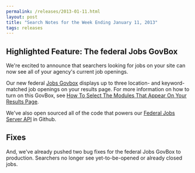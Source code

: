 ```yaml
---
permalink: /releases/2013-01-11.html
layout: post
title: "Search Notes for the Week Ending January 11, 2013"
tags: releases
---
```

<h2>Highlighted Feature: The federal Jobs GovBox</h2>
<p>We're excited to announce that searchers looking for jobs on your site can now see all of your agency's current job openings.</p>
<p>Our new federal <a href="/manual/govbox-jobs.html">Jobs Govbox</a> displays up to three location- and keyword-matched job openings on your results page. For more information on how to turn on this GovBox, see <a href="/manual/results-modules.html">How To Select The Modules That Appear On Your Results Page</a>.</p>
<p>We've also open sourced all of the code that powers our <a href="https://github.com/GSA-OCSIT/jobs_api">Federal Jobs Server API</a> in Github.</p>
<h2>Fixes</h2>
<p>And, we've already pushed two bug fixes for the federal Jobs GovBox to production. Searchers no longer see yet-to-be-opened or already closed jobs. </p>
